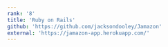 ```yaml
---
rank: '8'
title: 'Ruby on Rails'
github: 'https://github.com/jacksondooley/Jamazon'
external: 'https://jamazon-app.herokuapp.com/'
---
```

